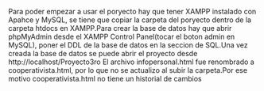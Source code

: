 Para poder empezar a usar el poryecto hay que tener XAMPP instalado con Apahce y MySQL, se tiene que copiar la carpeta del poryecto dentro de la carpeta htdocs en XAMPP.Para crear la base de datos hay que abrir 
phpMyAdmin desde el XAMPP Control Panel(tocar el boton admin en MySQL), poner el DDL de la base de datos en la seccion de SQL.Una vez creada la base de datos se puede abrir el proyecto desde http://localhost/Proyecto3ro
El archivo infopersonal.html fue renombrado a cooperativista.html, por lo que no se actualizo al subir la carpeta.Por ese motivo cooperativista.html no tiene un historial de cambios

